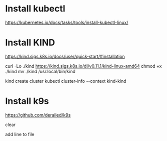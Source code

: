 # Install kubectl
https://kubernetes.io/docs/tasks/tools/install-kubectl-linux/

# Install KIND
https://kind.sigs.k8s.io/docs/user/quick-start/#installation

curl -Lo ./kind https://kind.sigs.k8s.io/dl/v0.11.1/kind-linux-amd64
chmod +x ./kind
mv ./kind /usr.local/bin/kind

kind create cluster
kubectl cluster-info --context kind-kind

# Install k9s
https://github.com/derailed/k9s

clear

add line to file


